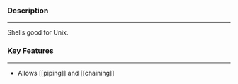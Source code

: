 ### Description
---
Shells good for Unix.
### Key Features
---
- Allows [[piping]] and [[chaining]]

